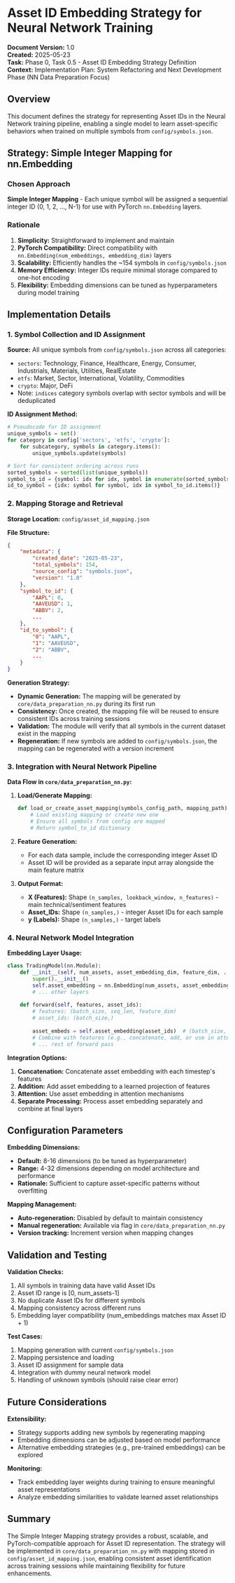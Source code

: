 # Asset ID Embedding Strategy for Neural Network Training

**Document Version:** 1.0  
**Created:** 2025-05-23  
**Task:** Phase 0, Task 0.5 - Asset ID Embedding Strategy Definition  
**Context:** Implementation Plan: System Refactoring and Next Development Phase (NN Data Preparation Focus)

## Overview

This document defines the strategy for representing Asset IDs in the Neural Network training pipeline, enabling a single model to learn asset-specific behaviors when trained on multiple symbols from `config/symbols.json`.

## Strategy: Simple Integer Mapping for nn.Embedding

### Chosen Approach
**Simple Integer Mapping** - Each unique symbol will be assigned a sequential integer ID (0, 1, 2, ..., N-1) for use with PyTorch `nn.Embedding` layers.

### Rationale
1. **Simplicity:** Straightforward to implement and maintain
2. **PyTorch Compatibility:** Direct compatibility with `nn.Embedding(num_embeddings, embedding_dim)` layers
3. **Scalability:** Efficiently handles the ~154 symbols in `config/symbols.json`
4. **Memory Efficiency:** Integer IDs require minimal storage compared to one-hot encoding
5. **Flexibility:** Embedding dimensions can be tuned as hyperparameters during model training

## Implementation Details

### 1. Symbol Collection and ID Assignment

**Source:** All unique symbols from `config/symbols.json` across all categories:
- `sectors`: Technology, Finance, Healthcare, Energy, Consumer, Industrials, Materials, Utilities, RealEstate
- `etfs`: Market, Sector, International, Volatility, Commodities  
- `crypto`: Major, DeFi
- Note: `indices` category symbols overlap with sector symbols and will be deduplicated

**ID Assignment Method:**
```python
# Pseudocode for ID assignment
unique_symbols = set()
for category in config['sectors', 'etfs', 'crypto']:
    for subcategory, symbols in category.items():
        unique_symbols.update(symbols)

# Sort for consistent ordering across runs
sorted_symbols = sorted(list(unique_symbols))
symbol_to_id = {symbol: idx for idx, symbol in enumerate(sorted_symbols)}
id_to_symbol = {idx: symbol for symbol, idx in symbol_to_id.items()}
```

### 2. Mapping Storage and Retrieval

**Storage Location:** `config/asset_id_mapping.json`

**File Structure:**
```json
{
    "metadata": {
        "created_date": "2025-05-23",
        "total_symbols": 154,
        "source_config": "symbols.json",
        "version": "1.0"
    },
    "symbol_to_id": {
        "AAPL": 0,
        "AAVEUSD": 1,
        "ABBV": 2,
        ...
    },
    "id_to_symbol": {
        "0": "AAPL",
        "1": "AAVEUSD", 
        "2": "ABBV",
        ...
    }
}
```

**Generation Strategy:**
- **Dynamic Generation:** The mapping will be generated by `core/data_preparation_nn.py` during its first run
- **Consistency:** Once created, the mapping file will be reused to ensure consistent IDs across training sessions
- **Validation:** The module will verify that all symbols in the current dataset exist in the mapping
- **Regeneration:** If new symbols are added to `config/symbols.json`, the mapping can be regenerated with a version increment

### 3. Integration with Neural Network Pipeline

**Data Flow in `core/data_preparation_nn.py`:**

1. **Load/Generate Mapping:**
   ```python
   def load_or_create_asset_mapping(symbols_config_path, mapping_path):
       # Load existing mapping or create new one
       # Ensure all symbols from config are mapped
       # Return symbol_to_id dictionary
   ```

2. **Feature Generation:**
   - For each data sample, include the corresponding integer Asset ID
   - Asset ID will be provided as a separate input array alongside the main feature matrix

3. **Output Format:**
   - **X (Features):** Shape `(n_samples, lookback_window, n_features)` - main technical/sentiment features
   - **Asset_IDs:** Shape `(n_samples,)` - integer Asset IDs for each sample
   - **y (Labels):** Shape `(n_samples,)` - target labels

### 4. Neural Network Model Integration

**Embedding Layer Usage:**
```python
class TradingModel(nn.Module):
    def __init__(self, num_assets, asset_embedding_dim, feature_dim, ...):
        super().__init__()
        self.asset_embedding = nn.Embedding(num_assets, asset_embedding_dim)
        # ... other layers
    
    def forward(self, features, asset_ids):
        # features: (batch_size, seq_len, feature_dim)
        # asset_ids: (batch_size,)
        
        asset_embeds = self.asset_embedding(asset_ids)  # (batch_size, asset_embedding_dim)
        # Combine with features (e.g., concatenate, add, or use in attention)
        # ... rest of forward pass
```

**Integration Options:**
1. **Concatenation:** Concatenate asset embedding with each timestep's features
2. **Addition:** Add asset embedding to a learned projection of features
3. **Attention:** Use asset embedding in attention mechanisms
4. **Separate Processing:** Process asset embedding separately and combine at final layers

## Configuration Parameters

**Embedding Dimensions:**
- **Default:** 8-16 dimensions (to be tuned as hyperparameter)
- **Range:** 4-32 dimensions depending on model architecture and performance
- **Rationale:** Sufficient to capture asset-specific patterns without overfitting

**Mapping Management:**
- **Auto-regeneration:** Disabled by default to maintain consistency
- **Manual regeneration:** Available via flag in `core/data_preparation_nn.py`
- **Version tracking:** Increment version when mapping changes

## Validation and Testing

**Validation Checks:**
1. All symbols in training data have valid Asset IDs
2. Asset ID range is [0, num_assets-1]
3. No duplicate Asset IDs for different symbols
4. Mapping consistency across different runs
5. Embedding layer compatibility (num_embeddings matches max Asset ID + 1)

**Test Cases:**
1. Mapping generation with current `config/symbols.json`
2. Mapping persistence and loading
3. Asset ID assignment for sample data
4. Integration with dummy neural network model
5. Handling of unknown symbols (should raise clear error)

## Future Considerations

**Extensibility:**
- Strategy supports adding new symbols by regenerating mapping
- Embedding dimensions can be adjusted based on model performance
- Alternative embedding strategies (e.g., pre-trained embeddings) can be explored

**Monitoring:**
- Track embedding layer weights during training to ensure meaningful asset representations
- Analyze embedding similarities to validate learned asset relationships

## Summary

The Simple Integer Mapping strategy provides a robust, scalable, and PyTorch-compatible approach for Asset ID representation. The strategy will be implemented in `core/data_preparation_nn.py` with mapping stored in `config/asset_id_mapping.json`, enabling consistent asset identification across training sessions while maintaining flexibility for future enhancements.